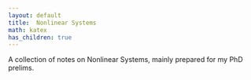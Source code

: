 ```yaml
---
layout: default
title:  Nonlinear Systems
math: katex
has_children: true
---
```


A collection of notes on Nonlinear Systems, mainly prepared for my PhD prelims.